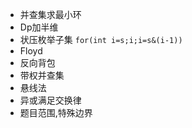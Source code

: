 - 并查集求最小环
- Dp加半维
- 状压枚举子集 `for(int i=s;i;i=s&(i-1))`
- Floyd
- 反向背包
- 带权并查集
- 悬线法
- 异或满足交换律
- 题目范围,特殊边界
<!--stackedit_data:
eyJoaXN0b3J5IjpbLTQ0MjkyNzYyMCwxNTIzMzI4ODI5LC0xND
MxNDU5NDY5LC0xODQ4NzIxMDI1LC03OTc0NzU0MzIsLTk1Njc3
MzcwMyw3NzMxNTA3OTgsMjEzMjY2MDY3OSw3MjAyMTg2OTcsMT
IyNzU2MTMwOCwtMjAwNzExMDUzOCwtMjA3MDA5NzIwMSwtNzIx
MDg0MzM3LC0xNTkxNDEzMTAsLTIwMDcxMTA1MzgsMTU1NjMxOT
E4MF19
-->